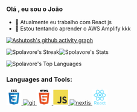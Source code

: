 ### Olá , eu sou o João 

- 🔭 Atualmente eu trabalho com React js
- 🌱 Estou tentando aprender o AWS Amplify kkk

[![Ashutosh's github activity graph](https://github-readme-activity-graph.cyclic.app/graph?username=Spolavore&bg_color=ffffff&color=f50000&line=9e4c4c&point=000000&area=true&hide_border=true)](https://github.com/ashutosh00710/github-readme-activity-graph)

![Spolavore's Streak](https://github-readme-streak-stats.herokuapp.com/?user=Spolavore&theme=onedark&hide_border=true)![Spolavore's Stats](https://github-readme-stats.vercel.app/api?username=Spolavore&theme=onedark&show_icons=true&hide_border=true&count_private=true) 






![Spolavore's Top Languages](https://github-readme-stats.vercel.app/api/top-langs/?username=Spolavore&theme=onedark&show_icons=true&hide_border=true&layout=compact)<h3 align="left">Languages and Tools:</h3>
<p align="left"> <a href="https://www.w3schools.com/css/" target="_blank" rel="noreferrer">

<img src="https://raw.githubusercontent.com/devicons/devicon/master/icons/css3/css3-original-wordmark.svg" alt="css3" width="40" height="40"/> </a>              <a href="https://git-scm.com/" target="_blank" rel="noreferrer"> <img src="https://www.vectorlogo.zone/logos/git-scm/git-scm-icon.svg" alt="git" width="40" height="40"/> </a> <a href="https://www.w3.org/html/" target="_blank" rel="noreferrer"> <img src="https://raw.githubusercontent.com/devicons/devicon/master/icons/html5/html5-original-wordmark.svg" alt="html5" width="40" height="40"/> </a> <a href="https://developer.mozilla.org/en-US/docs/Web/JavaScript" target="_blank" rel="noreferrer"> <img src="https://raw.githubusercontent.com/devicons/devicon/master/icons/javascript/javascript-original.svg" alt="javascript" width="40" height="40"/> </a> <a href="https://nextjs.org/" target="_blank" rel="noreferrer"> <img src="https://cdn.worldvectorlogo.com/logos/nextjs-2.svg" alt="nextjs" width="40" height="40"/> </a> <a href="https://reactjs.org/" target="_blank" rel="noreferrer"> <img src="https://raw.githubusercontent.com/devicons/devicon/master/icons/react/react-original-wordmark.svg" alt="react" width="40" height="40"/> </a> </p>

